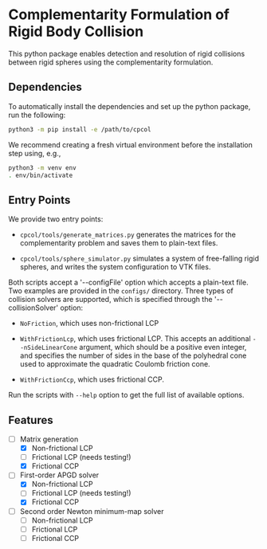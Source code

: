 # Complementarity Formulation of Rigid Body Collision

This python package enables detection and resolution of rigid collisions between
rigid spheres using the complementarity formulation.

## Dependencies

To automatically install the dependencies and set up the python package, run the
following:
```sh
python3 -m pip install -e /path/to/cpcol
```
We recommend creating a fresh virtual environment before the installation step
using, e.g.,
```sh
python3 -m venv env
. env/bin/activate
```

## Entry Points

We provide two entry points:

- `cpcol/tools/generate_matrices.py` generates the matrices for the
  complementarity problem and saves them to plain-text files.

- `cpcol/tools/sphere_simulator.py` simulates a system of free-falling rigid
  spheres, and writes the system configuration to VTK files.

Both scripts accept a '--configFile' option which accepts a plain-text file. Two
examples are provided in the `configs/` directory. Three types of collision
solvers are supported, which is specified through the '--collisionSolver'
option:

- `NoFriction`, which uses non-frictional LCP

- `WithFrictionLcp`, which uses frictional LCP. This accepts an additional
  `--nSideLinearCone` argument, which should be a positive even integer, and
  specifies the number of sides in the base of the polyhedral cone used to
  approximate the quadratic Coulomb friction cone.

- `WithFrictionCcp`, which uses frictional CCP.

Run the scripts with `--help` option to get the full list of available options.

## Features

- [ ] Matrix generation
  - [x] Non-frictional LCP
  - [ ] Frictional LCP (needs testing!)
  - [x] Frictional CCP

- [ ] First-order APGD solver
  - [x] Non-frictional LCP
  - [ ] Frictional LCP (needs testing!)
  - [x] Frictional CCP

- [ ] Second order Newton minimum-map solver
  - [ ] Non-frictional LCP
  - [ ] Frictional LCP
  - [ ] Frictional CCP
